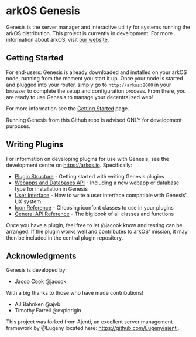 # arkOS Genesis

Genesis is the server manager and interactive utility for systems running the arkOS distribution. This project is currently in development. For more information about arkOS, visit [our website](https://arkos.io).


## Getting Started
For end-users: Genesis is already downloaded and installed on your arkOS node, running from the moment you start it up. Once your node is started and plugged into your router, simply go to `http://arkos:8000` in your browser to complete the setup and configuration process. From there, you are ready to use Genesis to manage your decentralized web!

For more information see the [Getting Started](http://arkos.io/doc/getting-started/) page.

Running Genesis from this Github repo is advised ONLY for development purposes.


## Writing Plugins
For information on developing plugins for use with Genesis, see the development centre on https://arkos.io. Specifically:

* [Plugin Structure](http://arkos.io/dev/genesis/plugstruct) - Getting started with writing Genesis plugins
* [Webapps and Databases API](http://arkos.io/dev/genesis/wadapi) - Including a new webapp or database type for installation in Genesis
* [User Interface](http://arkos.io/dev/genesis/ux) - How to write a user interface compatible with Genesis' UX system
* [Icon Reference](http://arkos.io/dev/genesis/iconref) - Choosing iconfont classes to use in your plugins
* [General API Reference](http://arkos.io/dev/genesis/api) - The big book of all classes and functions

Once you have a plugin, feel free to let @jacook know and testing can be arranged. If the plugin works well and contributes to arkOS' mission, it may then be included in the central plugin repository.


## Acknowledgments
Genesis is developed by:
* Jacob Cook @jacook

With a big thanks to those who have made contributions!
* AJ Bahnken @ajvb
* Timothy Farrell @explorigin

This project was forked from Ajenti, an excellent server management framework by @Eugeny located here: https://github.com/Eugeny/ajenti.
